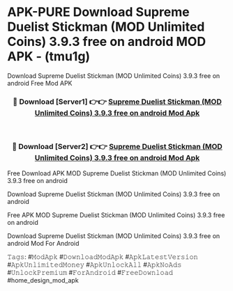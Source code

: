 # APK-PURE Download Supreme Duelist Stickman (MOD Unlimited Coins) 3.9.3 free on android MOD APK - (tmu1g)
Download Supreme Duelist Stickman (MOD Unlimited Coins) 3.9.3 free on android Free Mod APK

<div align="center">
<h3>🔴 Download [Server1] 👉👉 <a href="https://apk-comot.site?title=Supreme_Duelist_Stickman_(MOD_Unlimited_Coins)_3.9.3_free_on_android">Supreme Duelist Stickman (MOD Unlimited Coins) 3.9.3 free on android Mod Apk</a></h3><br>

<h3>🔴 Download [Server2] 👉👉 <a href="https://apk-comot.site?title=Supreme_Duelist_Stickman_(MOD_Unlimited_Coins)_3.9.3_free_on_android">Supreme Duelist Stickman (MOD Unlimited Coins) 3.9.3 free on android Mod Apk</a></h3>
</div>


Free Download APK MOD Supreme Duelist Stickman (MOD Unlimited Coins) 3.9.3 free on android

Download Supreme Duelist Stickman (MOD Unlimited Coins) 3.9.3 free on android 

Free APK MOD Supreme Duelist Stickman (MOD Unlimited Coins) 3.9.3 free on android 

Download Supreme Duelist Stickman (MOD Unlimited Coins) 3.9.3 free on android Mod For Android

𝚃𝚊𝚐𝚜: #𝙼𝚘𝚍𝙰𝚙𝚔 #𝙳𝚘𝚠𝚗𝚕𝚘𝚊𝚍𝙼𝚘𝚍𝙰𝚙𝚔 #𝙰𝚙𝚔𝙻𝚊𝚝𝚎𝚜𝚝𝚅𝚎𝚛𝚜𝚒𝚘𝚗 #𝙰𝚙𝚔𝚄𝚗𝚕𝚒𝚖𝚒𝚝𝚎𝚍𝙼𝚘𝚗𝚎𝚢 #𝙰𝚙𝚔𝚄𝚗𝚕𝚘𝚌𝚔𝙰𝚕𝚕 #𝙰𝚙𝚔𝙽𝚘𝙰𝚍𝚜 #𝚄𝚗𝚕𝚘𝚌𝚔𝙿𝚛𝚎𝚖𝚒𝚞𝚖 #𝙵𝚘𝚛𝙰𝚗𝚍𝚛𝚘𝚒𝚍 #𝙵𝚛𝚎𝚎𝙳𝚘𝚠𝚗𝚕𝚘𝚊𝚍 #home_design_mod_apk